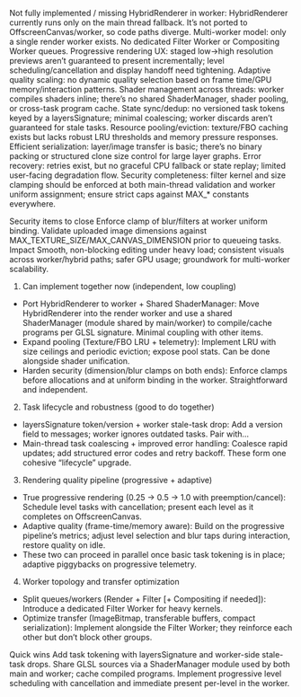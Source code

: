 Not fully implemented / missing
HybridRenderer in worker: HybridRenderer currently runs only on the main thread fallback. It’s not ported to OffscreenCanvas/worker, so code paths diverge.
Multi-worker model: only a single render worker exists. No dedicated Filter Worker or Compositing Worker queues.
Progressive rendering UX: staged low→high resolution previews aren’t guaranteed to present incrementally; level scheduling/cancellation and display handoff need tightening.
Adaptive quality scaling: no dynamic quality selection based on frame time/GPU memory/interaction patterns.
Shader management across threads: worker compiles shaders inline; there’s no shared ShaderManager, shader pooling, or cross-task program cache.
State sync/dedup: no versioned task tokens keyed by a layersSignature; minimal coalescing; worker discards aren’t guaranteed for stale tasks.
Resource pooling/eviction: texture/FBO caching exists but lacks robust LRU thresholds and memory pressure responses.
Efficient serialization: layer/image transfer is basic; there’s no binary packing or structured clone size control for large layer graphs.
Error recovery: retries exist, but no graceful CPU fallback or state replay; limited user-facing degradation flow.
Security completeness: filter kernel and size clamping should be enforced at both main-thread validation and worker uniform assignment; ensure strict caps against MAX_* constants everywhere.

Security items to close
Enforce clamp of blur/filters at worker uniform binding.
Validate uploaded image dimensions against MAX_TEXTURE_SIZE/MAX_CANVAS_DIMENSION prior to queueing tasks.
Impact
Smooth, non-blocking editing under heavy load; consistent visuals across worker/hybrid paths; safer GPU usage; groundwork for multi-worker scalability.

1. Can implement together now (independent, low coupling)
- Port HybridRenderer to worker + Shared ShaderManager: Move HybridRenderer into the render worker and use a shared ShaderManager (module shared by main/worker) to compile/cache programs per GLSL signature. Minimal coupling with other items.
- Expand pooling (Texture/FBO LRU + telemetry): Implement LRU with size ceilings and periodic eviction; expose pool stats. Can be done alongside shader unification.
- Harden security (dimension/blur clamps on both ends): Enforce clamps before allocations and at uniform binding in the worker. Straightforward and independent.


2. Task lifecycle and robustness (good to do together)
- layersSignature token/version + worker stale-task drop: Add a version field to messages; worker ignores outdated tasks. Pair with…
- Main-thread task coalescing + improved error handling: Coalesce rapid updates; add structured error codes and retry backoff. These form one cohesive “lifecycle” upgrade.

3. Rendering quality pipeline (progressive + adaptive)
- True progressive rendering (0.25 → 0.5 → 1.0 with preemption/cancel): Schedule level tasks with cancellation; present each level as it completes on OffscreenCanvas.
- Adaptive quality (frame-time/memory aware): Build on the progressive pipeline’s metrics; adjust level selection and blur taps during interaction, restore quality on idle.
- These two can proceed in parallel once basic task tokening is in place; adaptive piggybacks on progressive telemetry.
  
4. Worker topology and transfer optimization
- Split queues/workers (Render + Filter [+ Compositing if needed]): Introduce a dedicated Filter Worker for heavy kernels.
- Optimize transfer (ImageBitmap, transferable buffers, compact serialization): Implement alongside the Filter Worker; they reinforce each other but don’t block other groups.

Quick wins
Add task tokening with layersSignature and worker-side stale-task drops.
Share GLSL sources via a ShaderManager module used by both main and worker; cache compiled programs.
Implement progressive level scheduling with cancellation and immediate present per-level in the worker.


